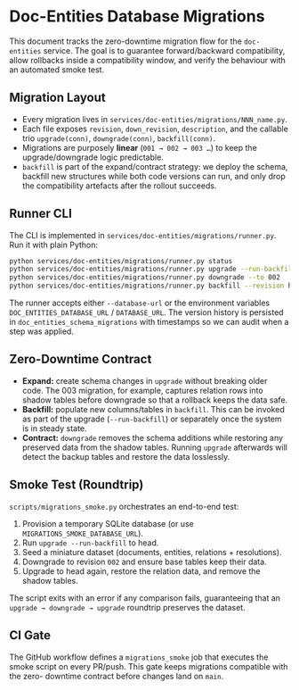 # Doc-Entities Database Migrations

This document tracks the zero-downtime migration flow for the `doc-entities`
service. The goal is to guarantee forward/backward compatibility, allow
rollbacks inside a compatibility window, and verify the behaviour with an
automated smoke test.

## Migration Layout

* Every migration lives in `services/doc-entities/migrations/NNN_name.py`.
* Each file exposes `revision`, `down_revision`, `description`, and the
  callable trio `upgrade(conn)`, `downgrade(conn)`, `backfill(conn)`.
* Migrations are purposely **linear** (`001 → 002 → 003 …`) to keep the
  upgrade/downgrade logic predictable.
* `backfill` is part of the expand/contract strategy: we deploy the schema,
  backfill new structures while both code versions can run, and only drop the
  compatibility artefacts after the rollout succeeds.

## Runner CLI

The CLI is implemented in `services/doc-entities/migrations/runner.py`. Run it
with plain Python:

```bash
python services/doc-entities/migrations/runner.py status
python services/doc-entities/migrations/runner.py upgrade --run-backfill
python services/doc-entities/migrations/runner.py downgrade --to 002
python services/doc-entities/migrations/runner.py backfill --revision head
```

The runner accepts either `--database-url` or the environment variables
`DOC_ENTITIES_DATABASE_URL` / `DATABASE_URL`. The version history is persisted in
`doc_entities_schema_migrations` with timestamps so we can audit when a step was
applied.

## Zero-Downtime Contract

* **Expand:** create schema changes in `upgrade` without breaking older code.
  The 003 migration, for example, captures relation rows into shadow tables
  before downgrade so that a rollback keeps the data safe.
* **Backfill:** populate new columns/tables in `backfill`. This can be invoked
  as part of the upgrade (`--run-backfill`) or separately once the system is in
  steady state.
* **Contract:** `downgrade` removes the schema additions while restoring any
  preserved data from the shadow tables. Running `upgrade` afterwards will
  detect the backup tables and restore the data losslessly.

## Smoke Test (Roundtrip)

`scripts/migrations_smoke.py` orchestrates an end-to-end test:

1. Provision a temporary SQLite database (or use `MIGRATIONS_SMOKE_DATABASE_URL`).
2. Run `upgrade --run-backfill` to head.
3. Seed a miniature dataset (documents, entities, relations + resolutions).
4. Downgrade to revision `002` and ensure base tables keep their data.
5. Upgrade to head again, restore the relation data, and remove the shadow
   tables.

The script exits with an error if any comparison fails, guaranteeing that an
`upgrade → downgrade → upgrade` roundtrip preserves the dataset.

## CI Gate

The GitHub workflow defines a `migrations_smoke` job that executes the smoke
script on every PR/push. This gate keeps migrations compatible with the zero-
downtime contract before changes land on `main`.
